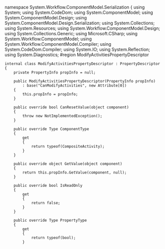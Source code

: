 namespace System.Workflow.ComponentModel.Serialization
{
    using System;
    using System.CodeDom;
    using System.ComponentModel;
    using System.ComponentModel.Design;
    using System.ComponentModel.Design.Serialization;
    using System.Collections;
    using System.Resources;
    using System.Workflow.ComponentModel.Design;
    using System.Collections.Generic;
    using Microsoft.CSharp;
    using System.Workflow.ComponentModel;
    using System.Workflow.ComponentModel.Compiler;
    using System.CodeDom.Compiler;
    using System.IO;
    using System.Reflection;
    using System.Diagnostics;
    #region ModifyActivitiesPropertyDescriptor

    internal class ModifyActivitiesPropertyDescriptor : PropertyDescriptor
    {
        private PropertyInfo propInfo = null;

        public ModifyActivitiesPropertyDescriptor(PropertyInfo propInfo)
            : base("CanModifyActivities", new Attribute[0])
        {
            this.propInfo = propInfo;
        }

        public override bool CanResetValue(object component)
        {
            throw new NotImplementedException();
        }

        public override Type ComponentType
        {
            get
            {
                return typeof(CompositeActivity);
            }
        }

        public override object GetValue(object component)
        {
            return this.propInfo.GetValue(component, null);
        }

        public override bool IsReadOnly
        {
            get
            {
                return false;
            }
        }

        public override Type PropertyType
        {
            get
            {
                return typeof(bool);
            }
